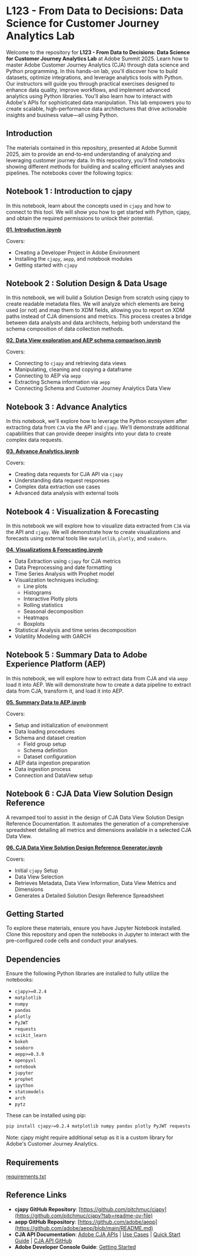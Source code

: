 # L123 - From Data to Decisions: Data Science for Customer Journey Analytics Lab

Welcome to the repository for **L123 - From Data to Decisions: Data Science for Customer Journey Analytics Lab** at Adobe Summit 2025. Learn how to master Adobe Customer Journey Analytics (CJA) through data science and Python programming. In this hands-on lab, you'll discover how to build datasets, optimize integrations, and leverage analytics tools with Python. Our instructors will guide you through practical exercises designed to enhance data quality, improve workflows, and implement advanced analytics using Python libraries. You'll also learn how to interact with Adobe's APIs for sophisticated data manipulation. This lab empowers you to create scalable, high-performance data architectures that drive actionable insights and business value—all using Python.

## Introduction

The materials contained in this repository, presented at Adobe Summit 2025, aim to provide an end-to-end understanding of analyzing and leveraging customer journey data. In this repository, you'll find notebooks showing different methods for building and scaling efficient analyses and pipelines. The notebooks cover the following topics:

## Notebook 1 : Introduction to cjapy
In this notebook, learn about the concepts used in `cjapy` and how to connect to this tool.
We will show you how to get started with Python, cjapy, and obtain the required permissions to unlock their potential.

**[01. Introduction.ipynb](https://github.com/pitchmuc/CJA_Summit_2025/blob/main/notebooks/01.%20Introduction.ipynb)**

Covers:
* Creating a Developer Project in Adobe Environment
* Installing the `cjapy`, `aepp`, and notebook modules
* Getting started with `cjapy`

## Notebook 2 : Solution Design & Data Usage
In this notebook, we will build a Solution Design from scratch using cjapy to create readable metadata files. We will analyze which elements are being used (or not) and map them to XDM fields, allowing you to report on XDM paths instead of CJA dimensions and metrics.
This process creates a bridge between data analysts and data architects, helping both understand the schema composition of data collection methods.

**[02. Data View exploration and AEP schema comparison.ipynb](https://github.com/pitchmuc/CJA_Summit_2025/blob/main/notebooks/02.%20Data%20View%20exploration%20and%20AEP%20schema%20comparison.ipynb)**

Covers:
* Connecting to `cjapy` and retrieving data views
* Manipulating, cleaning and copying a dataframe
* Connecting to AEP via `aepp`
* Extracting Schema information via `aepp`
* Connecting Schema and Customer Journey Analytics Data View

## Notebook 3 : Advance Analytics
In this notebook, we'll explore how to leverage the Python ecosystem after extracting data from `CJA` via the API and `cjapy`. We'll demonstrate additional capabilities that can provide deeper insights into your data to create complex data requests.

**[03. Advance Analytics.ipynb](https://github.com/pitchmuc/CJA_Summit_2025/blob/main/notebooks/03.%20Advance%20Analytics.ipynb)**

Covers:
* Creating data requests for CJA API via `cjapy`
* Understanding data request responses
* Complex data extraction use cases
* Advanced data analysis with external tools


## Notebook 4 : Visualization & Forecasting
In this notebook we will explore how to visualize data extracted from `CJA` via the API and `cjapy`. We will demonstrate how to create visualizations and forecasts using external tools like `matplotlib`, `plotly`, and `seaborn`.

**[04. Visualizations & Forecasting.ipynb](https://github.com/pitchmuc/CJA_Summit_2025/blob/main/notebooks/04.%20Visualizations%20%26%20Forecasting.ipynb)**

* Data Extraction using `cjapy` for CJA metrics
* Data Preprocessing and date formatting
* Time Series Analysis with Prophet model
* Visualization techniques including:
  - Line plots
  - Histograms
  - Interactive Plotly plots
  - Rolling statistics
  - Seasonal decomposition
  - Heatmaps
  - Boxplots
* Statistical Analysis and time series decomposition
* Volatility Modeling with GARCH


## Notebook 5 : Summary Data to Adobe Experience Platform (AEP)

In this notebook, we will explore how to extract data from CJA and via `aepp` load it into AEP. We will demonstrate how to create a data pipeline to extract data from CJA, transform it, and load it into AEP.

**[05. Summary Data to AEP.ipynb](https://github.com/pitchmuc/CJA_Summit_2025/blob/main/notebooks/05.%20Summary%20Data%20to%20AEP.ipynb)**

Covers:
* Setup and initialization of environment
*  Data loading procedures
*  Schema and dataset creation
    - Field group setup
    - Schema definition
    - Dataset configuration
* AEP data ingestion preparation
* Data ingestion process
* Connection and DataView setup


## Notebook 6 : CJA Data View Solution Design Reference

A revamped tool to assist in the design of CJA Data View Solution Design Reference Documentation. It automates the generation of a comprehensive spreadsheet detailing all metrics and dimensions available in a selected CJA Data View.

**[06. CJA Data View Solution Design Reference Generator.ipynb](https://github.com/pitchmuc/CJA_Summit_2025/blob/main/notebooks/06.%20CJA%20Data%20View%20Solution%20Design%20Reference%20Generator.ipynb)**

Covers:
* Initial `cjapy` Setup
* Data View Selection
* Retrieves Metadata, Data View Information, Data View Metrics and Dimensions
* Generates a Detailed Solution Design Reference Spreadsheet


## Getting Started

To explore these materials, ensure you have Jupyter Notebook installed. Clone this repository and open the notebooks in Jupyter to interact with the pre-configured code cells and conduct your analyses.

## Dependencies

Ensure the following Python libraries are installed to fully utilize the notebooks:

- `cjapy>=0.2.4`
- `matplotlib`
- `numpy`
- `pandas`
- `plotly`
- `PyJWT`
- `requests`
- `scikit_learn`
- `bokeh`
- `seaborn`
- `aepp>=0.3.9`
- `openpyxl`
- `notebook`
- `jupyter`
- `prophet`
- `ipython`
- `statsmodels`
- `arch`
- `pytz`

These can be installed using pip:

```sh
pip install cjapy>=0.2.4 matplotlib numpy pandas plotly PyJWT requests scikit-learn bokeh seaborn aepp>=0.3.9 openpyxl notebook jupyter prophet ipython statsmodels arch pytz
```

Note: cjapy might require additional setup as it is a custom library for Adobe's Customer Journey Analytics.

## Requirements
[requirements.txt](requirements.txt)

## Reference Links

- **cjapy GitHub Repository**: [https://github.com/pitchmuc/cjapy](https://github.com/pitchmuc/cjapy?tab=readme-ov-file)
- **aepp GitHub Repository**: [https://github.com/adobe/aepp](https://github.com/adobe/aepp/blob/main/README.md)
- **CJA API Documentation**: [Adobe CJA APIs](https://www.adobe.io/cja-apis/docs/api/) | [Use Cases](https://www.adobe.io/cja-apis/docs/use-cases/) | [Quick Start Guide](https://developer.adobe.com/cja-apis/docs/getting-started/) | [CJA API GitHub](https://github.com/AdobeDocs/cja-apis)
- **Adobe Developer Console Guide**: [Getting Started](https://developer.adobe.com/developer-console/docs/guides/getting-started/)